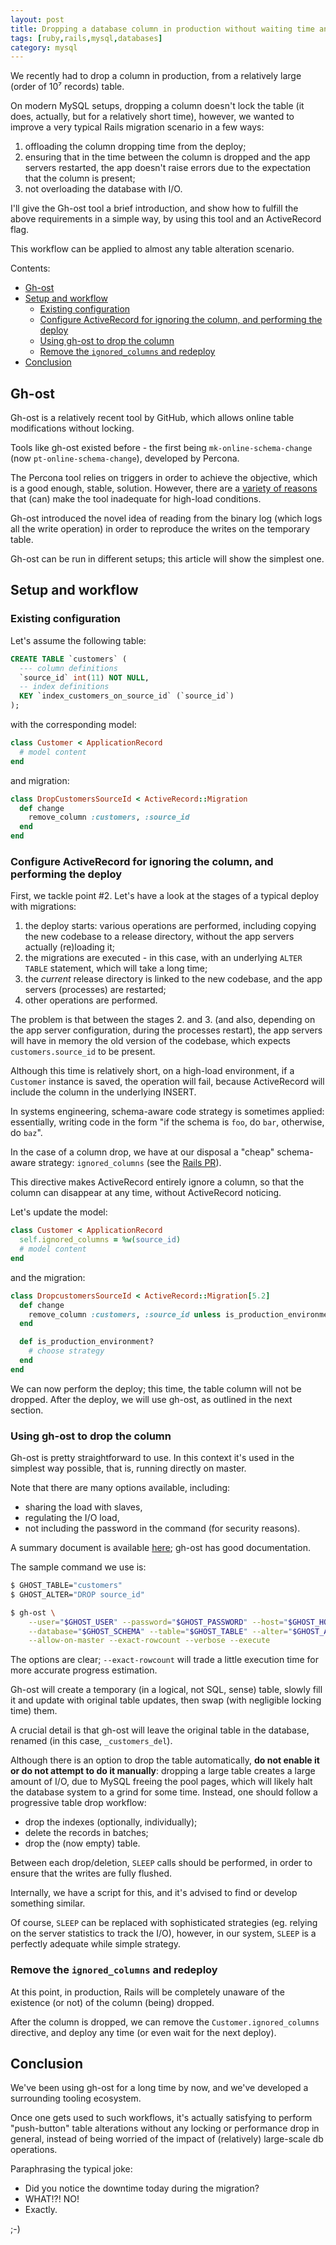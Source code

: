 ```yaml
---
layout: post
title: Dropping a database column in production without waiting time and/or schema-aware code, on a MySQL/Rails setup
tags: [ruby,rails,mysql,databases]
category: mysql
---
```


We recently had to drop a column in production, from a relatively large (order of 10⁷ records) table.

On modern MySQL setups, dropping a column doesn't lock the table (it does, actually, but for a relatively short time), however, we wanted to improve a very typical Rails migration scenario in a few ways:

1. offloading the column dropping time from the deploy;
2. ensuring that in the time between the column is dropped and the app servers restarted, the app doesn't raise errors due to the expectation that the column is present;
3. not overloading the database with I/O.

I'll give the Gh-ost tool a brief introduction, and show how to fulfill the above requirements in a simple way, by using this tool and an ActiveRecord flag.

This workflow can be applied to almost any table alteration scenario.

Contents:

- [Gh-ost](/Dropping-a-database-column-in-production-without-waiting-time-and-or-schema-aware-code-on-a-mysql-rails-setup#gh-ost)
- [Setup and workflow](/Dropping-a-database-column-in-production-without-waiting-time-and-or-schema-aware-code-on-a-mysql-rails-setup#setup-and-workflow)
  - [Existing configuration](/Dropping-a-database-column-in-production-without-waiting-time-and-or-schema-aware-code-on-a-mysql-rails-setup#existing-configuration)
  - [Configure ActiveRecord for ignoring the column, and performing the deploy](/Dropping-a-database-column-in-production-without-waiting-time-and-or-schema-aware-code-on-a-mysql-rails-setup#configure-activerecord-for-ignoring-the-column-and-performing-the-deploy)
  - [Using gh-ost to drop the column](/Dropping-a-database-column-in-production-without-waiting-time-and-or-schema-aware-code-on-a-mysql-rails-setup#using-gh-ost-to-drop-the-column)
  - [Remove the `ignored_columns` and redeploy](/Dropping-a-database-column-in-production-without-waiting-time-and-or-schema-aware-code-on-a-mysql-rails-setup#remove-the-ignored_columns-and-redeploy)
- [Conclusion](/Dropping-a-database-column-in-production-without-waiting-time-and-or-schema-aware-code-on-a-mysql-rails-setup#conclusion)

## Gh-ost

Gh-ost is a relatively recent tool by GitHub, which allows online table modifications without locking.

Tools like gh-ost existed before - the first being `mk-online-schema-change` (now `pt-online-schema-change`), developed by Percona.

The Percona tool relies on triggers in order to achieve the objective, which is a good enough, stable, solution. However, there are a [variety of reasons](https://github.com/github/gh-ost/blob/master/doc/why-triggerless.md) that (can) make the tool inadequate for high-load conditions.

Gh-ost introduced the novel idea of reading from the binary log (which logs all the write operation) in order to reproduce the writes on the temporary table.

Gh-ost can be run in different setups; this article will show the simplest one.

## Setup and workflow

### Existing configuration

Let's assume the following table:

```sql
CREATE TABLE `customers` (
  --- column definitions
  `source_id` int(11) NOT NULL,
  -- index definitions
  KEY `index_customers_on_source_id` (`source_id`)
);
```

with the corresponding model:

```ruby
class Customer < ApplicationRecord
  # model content
end
```

and migration:

```ruby
class DropCustomersSourceId < ActiveRecord::Migration
  def change
    remove_column :customers, :source_id
  end
end
```

### Configure ActiveRecord for ignoring the column, and performing the deploy

First, we tackle point #2. Let's have a look at the stages of a typical deploy with migrations:

1. the deploy starts: various operations are performed, including copying the new codebase to a release directory, without the app servers actually (re)loading it;
2. the migrations are executed - in this case, with an underlying `ALTER TABLE` statement, which will take a long time;
3. the _current_ release directory is linked to the new codebase, and the app servers (processes) are restarted;
4. other operations are performed.

The problem is that between the stages 2. and 3. (and also, depending on the app server configuration, during the processes restart), the app servers will have in memory the old version of the codebase, which expects `customers.source_id` to be present.

Although this time is relatively short, on a high-load environment, if a `Customer` instance is saved, the operation will fail, because ActiveRecord will include the column in the underlying INSERT.

In systems engineering, schema-aware code strategy is sometimes applied: essentially, writing code in the form "if the schema is `foo`, do `bar`, otherwise, do `baz`".

In the case of a column drop, we have at our disposal a "cheap" schema-aware strategy: `ignored_columns` (see the [Rails PR](https://github.com/rails/rails/pull/21720)).

This directive makes ActiveRecord entirely ignore a column, so that the column can disappear at any time, without ActiveRecord noticing.

Let's update the model:

```ruby
class Customer < ApplicationRecord
  self.ignored_columns = %w(source_id)
  # model content
end
```

and the migration:

```ruby
class DropcustomersSourceId < ActiveRecord::Migration[5.2]
  def change
    remove_column :customers, :source_id unless is_production_environment?
  end

  def is_production_environment?
    # choose strategy
  end
end
```

We can now perform the deploy; this time, the table column will not be dropped. After the deploy, we will use gh-ost, as outlined in the next section.

### Using gh-ost to drop the column

Gh-ost is pretty straightforward to use. In this context it's used in the simplest way possible, that is, running directly on master.

Note that there are many options available, including:

- sharing the load with slaves,
- regulating the I/O load,
- not including the password in the command (for security reasons).

A summary document is available [here](https://github.com/github/gh-ost/blob/master/doc/cheatsheet.md); gh-ost has good documentation.

The sample command we use is:

```sh
$ GHOST_TABLE="customers"
$ GHOST_ALTER="DROP source_id"

$ gh-ost \
    --user="$GHOST_USER" --password="$GHOST_PASSWORD" --host="$GHOST_HOST" \
    --database="$GHOST_SCHEMA" --table="$GHOST_TABLE" --alter="$GHOST_ALTER" \
    --allow-on-master --exact-rowcount --verbose --execute
```

The options are clear; `--exact-rowcount` will trade a little execution time for more accurate progress estimation.

Gh-ost will create a temporary (in a logical, not SQL, sense) table, slowly fill it and update with original table updates, then swap (with negligible locking time) them.

A crucial detail is that gh-ost will leave the original table in the database, renamed (in this case, `_customers_del`).

Although there is an option to drop the table automatically, **do not enable it or do not attempt to do it manually**: dropping a large table creates a large amount of I/O, due to MySQL freeing the pool pages, which will likely halt the database system to a grind for some time. Instead, one should follow a progressive table drop workflow:

- drop the indexes (optionally, individually);
- delete the records in batches;
- drop the (now empty) table.

Between each drop/deletion, `SLEEP` calls should be performed, in order to ensure that the writes are fully flushed.

Internally, we have a script for this, and it's advised to find or develop something similar.

Of course, `SLEEP` can be replaced with sophisticated strategies (eg. relying on the server statistics to track the I/O), however, in our system, `SLEEP` is a perfectly adequate while simple strategy.

### Remove the `ignored_columns` and redeploy

At this point, in production, Rails will be completely unaware of the existence (or not) of the column (being) dropped.

After the column is dropped, we can remove the `Customer.ignored_columns` directive, and deploy any time (or even wait for the next deploy).

## Conclusion

We've been using gh-ost for a long time by now, and we've developed a surrounding tooling ecosystem.

Once one gets used to such workflows, it's actually satisfying to perform "push-button" table alterations without any locking or performance drop in general, instead of being worried of the impact of (relatively) large-scale db operations.

Paraphrasing the typical joke:

- Did you notice the downtime today during the migration?
- WHAT!?! NO!
- Exactly.

;-)
